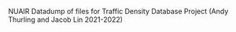 NUAIR Datadump of files for Traffic Density Database Project (Andy Thurling and Jacob Lin 2021-2022)
